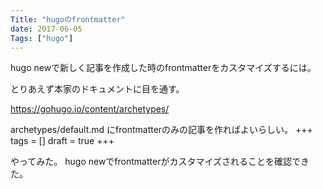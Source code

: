 ```yaml
---
Title: "hugoのfrontmatter"
date: 2017-06-05
Tags: ["hugo"]
---
```


hugo newで新しく記事を作成した時のfrontmatterをカスタマイズするには。

とりあえず本家のドキュメントに目を通す。

https://gohugo.io/content/archetypes/

archetypes/default.md
にfrontmatterのみの記事を作ればよいらしい。
+++
tags = []
draft = true
+++

やってみた。
hugo newでfrontmatterがカスタマイズされることを確認できた。
